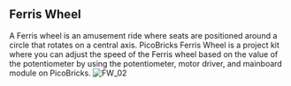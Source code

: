 ## Ferris Wheel
A Ferris wheel is an amusement ride where seats are positioned around a circle that
rotates on a central axis. PicoBricks Ferris Wheel is a project kit where you can adjust the
speed of the Ferris wheel based on the value of the potentiometer by using the
potentiometer, motor driver, and mainboard module on PicoBricks.
![FW_02](https://github.com/user-attachments/assets/993fb12c-7213-46f4-a039-84ff570206ae)
